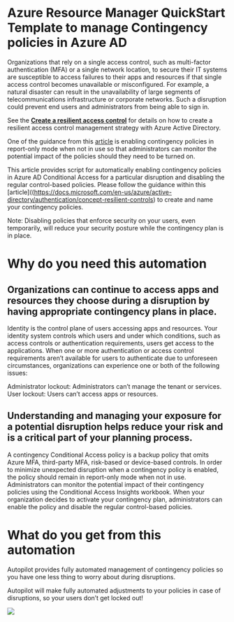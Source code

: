 # Azure Resource Manager QuickStart Template to manage Contingency policies in Azure AD

Organizations that rely on a single access control, such as multi-factor authentication (MFA) or a single network location, to secure their IT systems are susceptible to access failures to their apps and resources if that single access control becomes unavailable or misconfigured. For example, a natural disaster can result in the unavailability of large segments of telecommunications infrastructure or corporate networks. Such a disruption could prevent end users and administrators from being able to sign in.

See the [**Create a resilient access control**](https://docs.microsoft.com/en-us/azure/active-directory/authentication/concept-resilient-controls) for details on how to create a resilient access control management strategy with Azure Active Directory. 

One of the guidance from this [article](https://docs.microsoft.com/en-us/azure/active-directory/authentication/concept-resilient-controls) is enabling contingency policies in report-only mode when not in use so that administrators can monitor the potential impact of the policies should they need to be turned on. 

This article provides script for automatically enabling contingency policies in Azure AD Conditional Access for a particular disruption and disabling the regular control-based policies. Please follow the guidance within this [article]((https://docs.microsoft.com/en-us/azure/active-directory/authentication/concept-resilient-controls) to create and name your contingency policies.

Note: Disabling policies that enforce security on your users, even temporarily, will reduce your security posture while the contingency plan is in place.

# Why do you need this automation

## Organizations can continue to access apps and resources they choose during a disruption by having appropriate contingency plans in place.

Identity is the control plane of users accessing apps and resources. Your identity system controls which users and under which conditions, such as access controls or authentication requirements, users get access to the applications. When one or more authentication or access control requirements aren’t available for users to authenticate due to unforeseen circumstances, organizations can experience one or both of the following issues:

Administrator lockout: Administrators can’t manage the tenant or services.
User lockout: Users can’t access apps or resources.

## Understanding and managing your exposure for a potential disruption helps reduce your risk and is a critical part of your planning process.

A contingency Conditional Access policy is a backup policy that omits Azure MFA, third-party MFA, risk-based or device-based controls. In order to minimize unexpected disruption when a contingency policy is enabled, the policy should remain in report-only mode when not in use. Administrators can monitor the potential impact of their contingency policies using the Conditional Access Insights workbook. When your organization decides to activate your contingency plan, administrators can enable the policy and disable the regular control-based policies.


# What do you get from this automation

Autopilot provides fully automated management of contingency policies so you have one less thing to worry about during disruptions.  

Autopilot will make fully automated adjustments to your policies in case of disruptions, so your users don’t get locked out!	

![](https://github.com/videor/AutoPilotConditionalAccess/blob/master/AutoPilotConditionalAccess/azure-quickstart-templates/301-conditionalaccess-enable-contingencypolicies-automation/images/ResilientPoliciesStatusChange1.PNG)



